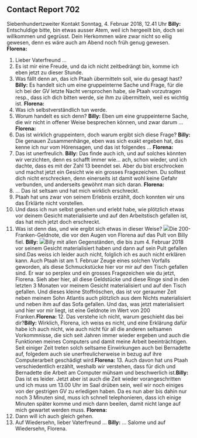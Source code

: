 ## Contact Report 702
Siebenhundertzweiter Kontakt
Sonntag, 4. Februar 2018, 12.41 Uhr
**Billy:**
Entschuldige bitte, bin etwas ausser Atem, weil ich hergeeilt bin, doch sei willkommen und gegrüsst. Dein Herkommen wäre zwar nicht so eilig gewesen, denn es wäre auch am Abend noch früh genug gewesen.
**Florena:**
1. Lieber Vaterfreund …
2. Es ist mir eine Freude, und da ich nicht zeitbedrängt bin, komme ich eben jetzt zu dieser Stunde.
3. Was fällt denn an, das ich Ptaah übermitteln soll, wie du gesagt hast?
**Billy:**
Es handelt sich um eine gruppeinterne Sache und Frage, für die ich bei der GV letzte Nacht versprochen habe, sie Ptaah vorzutragen resp., dass ich dich bitten werde, sie ihm zu übermitteln, weil es wichtig ist.
**Florena:**
4. Was ich selbstverständlich tun werde.
5. Worum handelt es sich denn?
**Billy:**
Eben um eine gruppeinterne Sache, die wir nicht in offener Weise besprechen können, und zwar darum …
**Florena:**
6. Das ist wirklich gruppeintern, doch warum ergibt sich diese Frage?
**Billy:**
Die genauen Zusammenhänge, eben was sich exakt ergeben hat, das kenne ich nur vom Hörensagen, und das ist folgendes …
**Florena:**
7. Das ist unerfreulich.
**Billy:**
Das finde auch ich, und auf solches könnten wir verzichten, denn es schafft immer wie… ach, schon wieder, und ich dachte, dass es mit der Zahl 13 beendet sei. Aber du bist erschrocken und machst jetzt ein Gesicht wie ein grosses Fragezeichen. Du solltest dich nicht erschrecken, denn einerseits ist damit wohl keine Gefahr verbunden, und anderseits gewöhnt man sich daran.
**Florena:**
8. … Das ist seltsam und hat mich wirklich erschreckt.
9. Ptaah hat uns zwar von seinem Erlebnis erzählt, doch konnten wir uns das Erklärte nicht vorstellen.
10. Und dass ich nun selbst gesehen und erlebt habe, wie plötzlich etwas vor deinem Gesicht materialisierte und auf den Arbeitstisch gefallen ist, das hat mich jetzt doch erschreckt.
11. Was ist denn das, und wie ergibt sich etwas in dieser Weise?
[![](https://www.futureofmankind.co.uk/w/images/3/35/CR702-Image1.jpg)](https://www.futureofmankind.co.uk/Billy_Meier/<https:/www.futureofmankind.co.uk/w/images/3/35/CR702-Image1.jpg>)Die 200-Franken-Geldnote, die vor den Augen von Florena auf das Pult von Billy fiel.
**Billy:**
[![](https://www.futureofmankind.co.uk/w/images/7/75/CR702-Image2.jpg)](https://www.futureofmankind.co.uk/Billy_Meier/<https:/www.futureofmankind.co.uk/w/images/7/75/CR702-Image2.jpg>)Billy mit allen Gegenständen, die bis zum 4. Februar 2018 vor seinem Gesicht materialisiert haben und dann auf sein Pult gefallen sind.Das weiss ich leider auch nicht, folglich ich es auch nicht erklären kann. Auch Ptaah ist am 1. Februar Zeuge eines solchen Vorfalls geworden, als diese Schmuckstücke hier vor mir auf den Tisch gefallen sind. Er war so perplex und ein grosses Fragezeichen wie du jetzt, Florena. Sieh aber hier, all diese Geldstücke und diese Ringe sind in den letzten 3 Monaten vor meinem Gesicht materialisiert und auf den Tisch gefallen. Und dieses kleine Stoffröschen, das ist vor geraumer Zeit neben meinem Sohn Atlantis auch plötzlich aus dem Nichts materialisiert und neben ihm auf das Sofa gefallen. Und das, was jetzt materialisiert und hier vor mir liegt, ist eine Geldnote im Wert von 200 Franken.**Florena:** 12. Das verstehe ich nicht, warum geschieht das bei dir?**Billy:** Wirklich, Florena, ich weiss es nicht, und eine Erklärung dafür habe ich auch nicht, wie auch nicht für all die anderen seltsamen Vorkommnisse, die sich seit Jahren immer wieder ergeben und auch die Funktionen meines Computers und damit meine Arbeit beeinträchtigen. Seit einiger Zeit treten solch seltsame Einwirkungen auch bei Bernadette auf, folgedem auch sie unerfreulicherweise in bezug auf ihre Computerarbeit geschädigt wird.**Florena:** 13. Auch davon hat uns Ptaah verschiedentlich erzählt, weshalb wir verstehen, dass für dich und Bernadette die Arbeit am Computer mühsam und beschwerlich ist.**Billy:** Das ist es leider. Jetzt aber ist auch die Zeit wieder vorangeschritten und ich muss um 13.00 Uhr im Saal drüben sein, weil wir noch einiges von der gestrigen GV zu erledigen haben. Da es nun aber bis dahin nur noch 3 Minuten sind, muss ich schnell telephonieren, dass ich einige Minuten später komme und mich dann beeilen, damit nicht lange auf mich gewartet werden muss.
**Florena:**
14. Dann will ich auch gleich gehen.
15. Auf Wiedersehn, lieber Vaterfreund …
**Billy:**
… Salome und auf Wiedersehn, Florena.